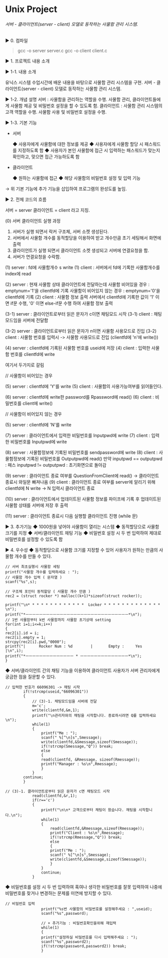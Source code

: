 # Unix Project
###### 서버 - 클라이언트(server - client) 모델로 동작하는 사물함 관리 시스템.

▶ 0. 컴파일
> gcc -o server server.c
> gcc -o client client.c


▶ 1. 프로젝트 내용 소개

▶ 1-1. 내용 소개

유닉스 시스템 수업시간에 배운 내용을 바탕으로 사물함 관리 시스템을 구현.
서버 - 클라이언트(server - client) 모델로 동작하는 사물함 관리 시스템.

▶ 1-2. 개념 설명
서버 : 사물함을 관리하는 역할을 수행. 사물함 관리, 클라이언트들에게 사물함 제공 및 비밀번호 설정을 할 수 있도록 함.
클라이언트 : 사물함 관리 시스템의 고객 역할을 수행. 사물함 사용 및 비밀번호 설정을 수행.

▶ 1-3. 기본 기능

- 서버

  ◆ 사용자에게 사물함에 대한 정보를 제공
  ◆ 사용자에게 사물함 할당 시 패스워드를 지정하도록 함
  ◆ 사용자가 본인 사물함에 접근 시 입력하는 패스워드가 맞는지 확인하고, 
     맞으면 접근 가능하도록 함

- 클라이언트

  ◆ 원하는 사물함에 접근
  ◆ 해당 사물함의 비밀번호 설정 및 입력 기능

→ 위 기본 기능에 추가 기능을 삽입하여 프로그램의 완성도를 높임.

▶ 2. 전체 코드의 흐름

서버 = server 클라이언트 = client 라고 지칭.

(0) 서버 클라이언트 실행 과정

1. 서버가 실행 되면서 락커 구조체, 서버 소켓 생성된다.
2. 서버에서 사물함 개수를 동적할당을 이용하여 받고 개수만큼 초기 세팅해서 화면에 출력
3. 클라이언트가 실행 되면서 클라이언트 소켓 생성되고 서버에 연결요청을 함.
4. 서버가 연결요청을 수락함.

(1) server : fd에 사물함개수 s write
(1) client : 서버에서 fd에 기록한 사물함개수를 index에 read

(2) server : 현재 사물함 상태 클라이언트에 전달하는데 
사물함 비어있을 경우 : emptynum='1'을 clientfd에 기록
사물함이 비어있지 않는 경우 : emptynum='0'을 clientfd에 기록
(2) client : 사물함 정보 출력
서버에서 clientfd에 기록한 값이 '1' 이면 if문 수행, '0' 이면 else-if문 수행 하여 사물함 정보 출력

(3-1) server : 클라이언트로부터 읽은 문자가 c이면 채팅모드 시작
(3-1) client : 채팅모드임을 서버에 전달함

(3-2) server : 클라이언트로부터 읽은 문자가 n이면 사물함 사용모드로 진입
(3-2) client : 사물함 번호를 입력시 -> 사물함 사용모드로 진입 (clientfd에 'n'에 write())

(4) server : clientfd에 기록된 사물함 번호를 useid에 저장
(4) client : 입력한 사물함 번호를 clientfd에 write

여기서 두가지로 갈림

// 사물함이 비어있는 경우

(5) server : clientfd에 'Y'를 write
(5) client : 사물함의 사용가능여부를 읽어들인다.

(6) server : clientfd에 write한 password를 Rpassword에 read()
(6) client : 비밀번호를 client에 write()

// 사물함이 비어있지 않는 경우

(5) server : clientfd에 'N'를 write

(7) server : 클라이언트에서 입력한 비밀번호를 Inputpwd에 write
(7) client : 입력한 비밀번호를 Inputpwd에 write

(8) server : 사물함정보에 기록된 비밀번호를 sendpassword에 write
(8) client : 사물함정보에 기록된 비밀번호를 Outputpwd에 read()
만약 inputpwd == outputpwd : 패스 inputpwd != outputpwd : 초기화면으로 돌아감


(9) server : 클라이언트 종료 여부를 QuestionFromClient에 read() -> 클라이언트 종료시 와일문 빠져나옴
(9) client : 클라이언트 종료 여부를 server에 알리기 위해 clientfd에 N write -> N 입력시 클라이언트 종료

(10) server : 클라이언트에서 업데이트된 사물함 정보를 파이프에 기록 후 업데이트된 사물함 상태를 서버에 저장 후 출력

(11) server : 클라이언트 종료시 다음 실행할 클라이언트 진행 (while 문)






▶ 3. 추가기능
  ◆ 1000원을 넣어야 사물함이 열리는 시스템
  ◆ 동적할당으로 사물함 크기를 지정
  ◆ 서버/클라이언트 채팅 기능
  ◆ 비밀번호 설정 시 두 번 입력하여 제대로 비밀번호를 설정할 수 있도록 함


▶ 4. 우수성
  ◆ 동적할당으로 사물함 크기를 지정할 수 있어 사용자가 원하는 만큼의 사물함 개수를 만들 수 있다.

    // 서버 최초실행시 사물함 세팅
    printf("사물함 개수를 입력하세요 : ");
    // 사물함 개수 입력 ( 문자열 )
    scanf("%s",s);

    // 구조체 포인터 동적할당 ( 사물함 개수 만큼 )
    rec2 = (struct rocker *) malloc((k+1)*sizeof(struct rocker));
        
    printf("\n* * * * * * * * * * * * *  Locker * * * * * * * * * * * * * \n");
    printf("*ㅡㅡㅡㅡㅡㅡㅡㅡㅡㅡㅡㅡㅡㅡㅡㅡㅡㅡㅡㅡㅡㅡㅡㅡㅡㅡㅡㅡㅡㅡ*\n");
    // 1번 사물함부터 k번 사물함까지 사물함 초기상태 setting
    for(int i=1;i<=k;i++)
    {
    rec2[i].id = i;
    rec2[i].empty = 1;
    strcpy(rec2[i].pwd,"0000");
    printf("|      Rocker Num : %d        |       Empty :     Yes       |\n",i);
    printf("*ㅡㅡㅡㅡㅡㅡㅡㅡㅡㅡㅡㅡㅡㅡ * ㅡㅡㅡㅡㅡㅡㅡㅡㅡㅡㅡㅡㅡㅡ*\n");
    }
  ◆ 서버/클라이언트 간의 채팅 기능을 이용하여 클라이언트 사용자가 서버 관리자에게 궁금한 점을 질문할 수 있다.

    // 입력한 번호가 66096301 -> 채팅 시작 
            if(!strcmp(useid,"66096301"))
            {   
                // (3)-1. 채팅모드임을 서버에 전달 
                m='c';
                write(clientfd,&m,1);
                printf("\n관리자와의 채팅을 시작합니다. 종료하시려면 Q를 입력하세요 \n");
                while(1)
                {
                    printf("Me : ");
                    scanf(" %[^\n]s",Smessage); 
                    write(clientfd,&Smessage,sizeof(Smessage));
                    if(!strcmp(Smessage,"Q")) break;
                    else
                    {   
                    read(clientfd, &Rmessage, sizeof(Rmessage));
                    printf("Manager : %s\n",Rmessage);
                    }
                }
            continue;   
            }

    // (3)-1. 클라이언트로부터 읽은 문자가 c면 채팅모드 시작
                read(clientfd,&r,1);
                if(r=='c')
                {
                    printf("\n\n* 고객으로부터 채팅이 왔습니다. 채팅을 시작합니다.\n");      
                    while(1)
                    {
                        read(clientfd,&Rmessage,sizeof(Rmessage));
                        printf("Client : %s\n",Rmessage);
                        if(!strcmp(Rmessage,"Q")) break;
                        else
                        {
                        printf("Me : ");
                        scanf(" %[^\n]s",Smessage);
                        write(clientfd,&Smessage,sizeof(Smessage));
                        }
                    }
                    continue;
                }

  ◆ 비밀번호를 설정 시 두 번 입력하여 혹여나 생각한 비밀번호를 잘못 입력하여 나중에 비밀번호를 찾거나 변경하는 문제를 미연에 방지할 수 있다.

    // 비밀번호 입력 
                    printf("%s번 사물함의 비밀번호를 설정해주세요 : ",useid);
                    scanf("%s",password);
                    
                    // + 추가기능 : 비밀번호확인을위해 재입력 
                    while(1)
                    {
                    printf("설정하실 비밀번호를 다시 입력해주세요 : ");
                    scanf("%s",password2);
                    if(!strcmp(password,password2)) break;
                    }


